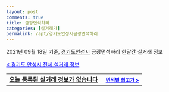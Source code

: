 ```yaml
---
layout: post
comments: true
title: 금광면석하리
categories: [실거래가]
permalink: /apt/경기도안성시금광면석하리
---
```


2021년 09월 18일 기준, <a href="/apt/경기도안성시">경기도안성시</a> 금광면석하리 한달간 실거래 정보

<a style="color: blue;" href="/apt/경기도안성시">< 경기도 안성시 전체 실거래 정보</a>
<!---- start ---->
<table>
  <tr>
    <td colspan="4" style="font-weight: bold;"><a href="/apt/경기도안성시금광면석하리{name_without_space}">오늘 등록된 실거래 정보가 없습니다</a> &nbsp;&nbsp;&nbsp; <a style="color: blue; font-size: smaller;" href="/apt/경기도안성시금광면석하리{name_without_space}">면적별 최고가 ></a></td>
  </tr>
    
</table>
<!---- end ---->
    